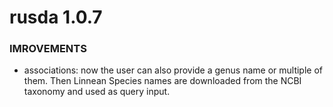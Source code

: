 rusda 1.0.7
==============

### IMROVEMENTS
* associations: now the user can also provide a genus name or multiple of them. Then Linnean Species names are downloaded from the NCBI taxonomy and used as query input.

